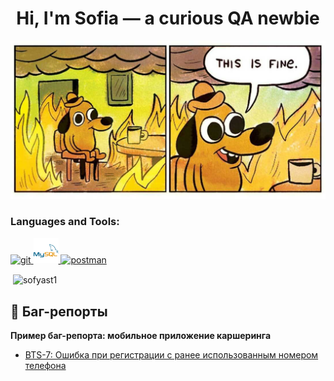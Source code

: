<h1 align="center">Hi, I'm Sofia — a curious QA newbie </h1>

<p align="center">
  <img src="profilebanner.jpg" alt="This is fine" width="600" />
</p>

<h3 align="left">Languages and Tools:</h3>
<p align="left"> <a href="https://git-scm.com/" target="_blank" rel="noreferrer"> <img src="https://www.vectorlogo.zone/logos/git-scm/git-scm-icon.svg" alt="git" width="40" height="40"/> </a> <a href="https://www.mysql.com/" target="_blank" rel="noreferrer"> <img src="https://raw.githubusercontent.com/devicons/devicon/master/icons/mysql/mysql-original-wordmark.svg" alt="mysql" width="40" height="40"/> </a> <a href="https://postman.com" target="_blank" rel="noreferrer"> <img src="https://www.vectorlogo.zone/logos/getpostman/getpostman-icon.svg" alt="postman" width="40" height="40"/> </a> </p>

<p>&nbsp;<img align="center" src="https://github-readme-stats.vercel.app/api?username=sofyast1&show_icons=true&locale=en" alt="sofyast1" /></p>

## 🐞 Баг-репорты

**Пример баг-репорта: мобильное приложение каршеринга**
- [BTS-7: Ошибка при регистрации с ранее использованным номером телефона](https://zombieborsch.atlassian.net/browse/BTS-7)  
